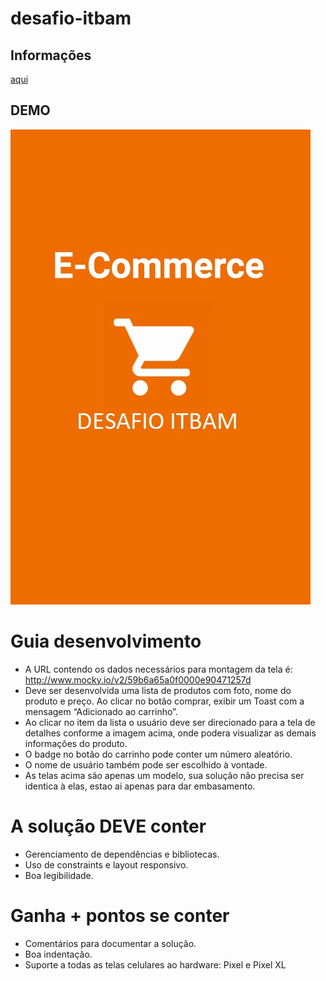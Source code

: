 # desafio-itbam

## Informações
 [aqui](attachments/Teste_Android_v3.pdf)
 
## DEMO
[![Assista](app/src/main/res/drawable/splash.jpg)](attachments/demo.mp4)

# Guia desenvolvimento
* A URL contendo os dados necessários para montagem da tela é:
http://www.mocky.io/v2/59b6a65a0f0000e90471257d
* Deve ser desenvolvida uma lista de produtos com foto, nome do produto e preço.
Ao clicar no botão comprar, exibir um Toast com a mensagem “Adicionado ao
carrinho”.
* Ao clicar no item da lista o usuário deve ser direcionado para a tela de detalhes
conforme a imagem acima, onde podera visualizar as demais informações do
produto.
* O badge no botão do carrinho pode conter um número aleatório.
* O nome de usuário também pode ser escolhido à vontade.
* As telas acima são apenas um modelo, sua solução não precisa ser identica à elas,
estao ai apenas para dar embasamento.

# A solução DEVE conter
* Gerenciamento de dependências e bibliotecas.
* Uso de constraints e layout responsivo.
* Boa legibilidade.

# Ganha + pontos se conter
* Comentários para documentar a solução.
* Boa indentação.
* Suporte a todas as telas celulares ao hardware: Pixel e Pixel XL
